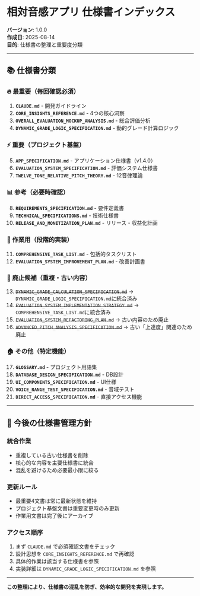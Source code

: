 # 相対音感アプリ 仕様書インデックス

**バージョン**: 1.0.0  
**作成日**: 2025-08-14  
**目的**: 仕様書の整理と重要度分類

---

## 📚 仕様書分類

### **🔥 最重要（毎回確認必須）**
1. **`CLAUDE.md`** - 開発ガイドライン
2. **`CORE_INSIGHTS_REFERENCE.md`** - 4つの核心洞察
3. **`OVERALL_EVALUATION_MOCKUP_ANALYSIS.md`** - 総合評価分析
4. **`DYNAMIC_GRADE_LOGIC_SPECIFICATION.md`** - 動的グレード計算ロジック

### **⚡ 重要（プロジェクト基盤）**
5. **`APP_SPECIFICATION.md`** - アプリケーション仕様書（v1.4.0）
6. **`EVALUATION_SYSTEM_SPECIFICATION.md`** - 評価システム仕様書
7. **`TWELVE_TONE_RELATIVE_PITCH_THEORY.md`** - 12音律理論

### **📊 参考（必要時確認）**
8. **`REQUIREMENTS_SPECIFICATION.md`** - 要件定義書
9. **`TECHNICAL_SPECIFICATIONS.md`** - 技術仕様書
10. **`RELEASE_AND_MONETIZATION_PLAN.md`** - リリース・収益化計画

### **🔧 作業用（段階的実装）**
11. **`COMPREHENSIVE_TASK_LIST.md`** - 包括的タスクリスト
12. **`EVALUATION_SYSTEM_IMPROVEMENT_PLAN.md`** - 改善計画書

### **📝 廃止候補（重複・古い内容）**
13. ~~`DYNAMIC_GRADE_CALCULATION_SPECIFICATION.md`~~ → `DYNAMIC_GRADE_LOGIC_SPECIFICATION.md`に統合済み
14. ~~`EVALUATION_SYSTEM_IMPLEMENTATION_STRATEGY.md`~~ → `COMPREHENSIVE_TASK_LIST.md`に統合済み
15. ~~`EVALUATION_SYSTEM_REFACTORING_PLAN.md`~~ → 古い内容のため廃止
16. ~~`ADVANCED_PITCH_ANALYSIS_SPECIFICATION.md`~~ → 古い「上達度」関連のため廃止

### **🏠 その他（特定機能）**
17. **`GLOSSARY.md`** - プロジェクト用語集
18. **`DATABASE_DESIGN_SPECIFICATION.md`** - DB設計
19. **`UI_COMPONENTS_SPECIFICATION.md`** - UI仕様
20. **`VOICE_RANGE_TEST_SPECIFICATION.md`** - 音域テスト
21. **`DIRECT_ACCESS_SPECIFICATION.md`** - 直接アクセス機能

---

## 🎯 今後の仕様書管理方針

### **統合作業**
- 重複している古い仕様書を削除
- 核心的な内容を主要仕様書に統合
- 混乱を避けるため必要最小限に絞る

### **更新ルール**
- 最重要4文書は常に最新状態を維持
- プロジェクト基盤文書は重要変更時のみ更新
- 作業用文書は完了後にアーカイブ

### **アクセス順序**
1. まず `CLAUDE.md` で必須確認文書をチェック
2. 設計思想を `CORE_INSIGHTS_REFERENCE.md` で再確認
3. 具体的作業は該当する仕様書を参照
4. 実装詳細は `DYNAMIC_GRADE_LOGIC_SPECIFICATION.md` を参照

---

**この整理により、仕様書の混乱を防ぎ、効率的な開発を実現します。**